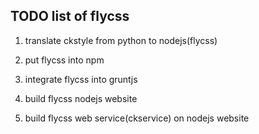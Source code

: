 ## TODO list of flycss

1. translate ckstyle from python to nodejs(flycss)

2. put flycss into npm

3. integrate flycss into gruntjs

4. build flycss nodejs website

5. build flycss web service(ckservice) on nodejs website

